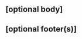 <!--
以下のパターンにしたがってpull requestのタイトルにつけてください
<型>(変更の範囲): <タイトル>
build - ビルドシステムや外部の依存関係に影響を与える変更 (依存関係の更新)
ci - CI設定ファイルやスクリプトへの変更（基本的には.github/workflowsディレクトリ）。
docs - ドキュメンテーションのみの変更
feat - 新しい機能
fix - バグ修正
chore - コードに触れない変更 (例: リリースノートの手動更新)。リリースノートの変更を生成しない
refactor - リファクタリングを含むコード変更。



style - コードの意味に影響を与えない変更（空白、書式、セミコロンの欠落、など）
test - 不足しているテストの追加や既存のテストの修正、またテストアプリの変更など
perf - パフォーマンスを向上させるためのコード変更
-->



<!--
使用例


タイトルおよび破壊的変更のフッターを持つコミットメッセージ

feat: allow provided config object to extend other configs

BREAKING CHANGE: `extends` key in config file is now used for extending other config files


破壊的変更を目立たせるために ! を持つコミットメッセージ

feat!: send an email to the customer when a product is shipped


本文を持たないコミットメッセージ

docs: correct spelling of CHANGELOG


スコープを持つコミットメッセージ
feat(lang): add polish language


複数段落からなる本文と複数のフッターを持ったコミットメッセージ
fix: prevent racing of requests

Introduce a request id and a reference to latest request. Dismiss
incoming responses other than from latest request.


Remove timeouts which were used to mitigate the racing issue but are
obsolete now.



Reviewed-by: Z
Refs: issueチケット


-->

## [optional body]
<!--
タイトル部分が長くなりそうであれば、無理せずタイトルと本文で分けましょう。
その場合タイトルには簡潔な「何故コードを変更したのか？」を書き、本文で具体的かつ詳細を書くと良いでしょう。
逆にタイトルが短い文章で済むのであれば、無理して本文を書く必要はありません。
ちなみに本文についても、72行以内に収めることを推奨している旨の記述がPro Gitにあります。

https://www.praha-inc.com/lab/posts/commit-message
-->
## [optional footer(s)]
<!--
フッターにはコミットログの内容に関連するURLを載せましょう。
例えば、チケットのURLやコミットする前に議論を重ねたIssueやチケット、slackのリンクなどが挙げられます。

https://www.praha-inc.com/lab/posts/commit-message

-->
